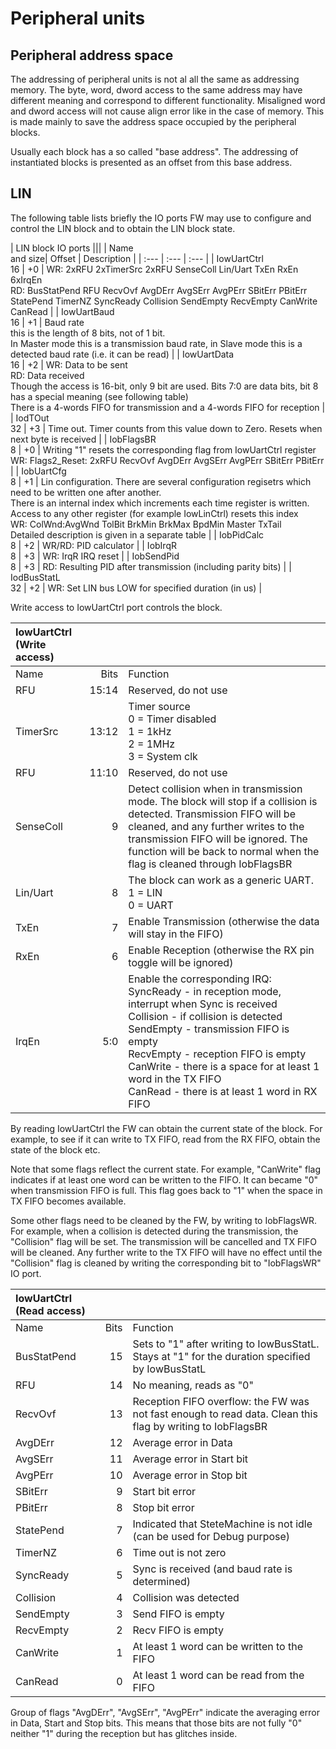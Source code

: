 # Peripheral units

## Peripheral address space

The addressing of peripheral units is not al all the same as addressing memory. 
The byte, word, dword access to the same address may have different meaning and correspond to different functionality. 
Misaligned word and dword access will not cause align error like in the case of memory.
This is made mainly to save the address space occupied by the peripheral blocks.

Usually each block has a so called "base address". The addressing of instantiated blocks is presented as an offset from this base address.

## LIN

The following table lists briefly the IO ports FW may use to configure and control the LIN block and to obtain the LIN block state.

| LIN block IO ports |||
| Name <br/> and size| Offset | Description |
| :--- | :--- | :--- |
| IowUartCtrl <br/> 16 | +0 | WR: 2xRFU 2xTimerSrc 2xRFU SenseColl Lin/Uart TxEn RxEn 6xIrqEn <br/> RD: BusStatPend RFU RecvOvf AvgDErr AvgSErr AvgPErr SBitErr PBitErr StatePend TimerNZ SyncReady Collision SendEmpty RecvEmpty CanWrite CanRead |
| IowUartBaud <br/> 16 | +1 | Baud rate <br/> this is the length of 8 bits, not of 1 bit. <br/> In Master mode this is a transmission baud rate, in Slave mode this is a detected baud rate (i.e. it can be read) |
| IowUartData <br/> 16 | +2 | WR: Data to be sent <br/> RD: Data received <br/> Though the access is 16-bit, only 9 bit are used. Bits 7:0 are data bits, bit 8 has a special meaning (see following table)  <br/> There is a 4-words FIFO for transmission and a 4-words FIFO for reception |
| IodTOut <br/> 32 | +3 | Time out. Timer counts from this value down to Zero. Resets when next byte is received |
| IobFlagsBR <br/> 8 | +0 | Writing "1" resets the corresponding flag from IowUartCtrl register <br/> WR: Flags2_Reset: 2xRFU RecvOvf AvgDErr AvgSErr AvgPErr SBitErr PBitErr |
| IobUartCfg <br/> 8 | +1 | Lin configuration. There are several configuration regisetrs which need to be written one after another. <br/> There is an internal index which increments each time register is written. Access to any other register (for example IowLinCtrl) resets this index <br/> WR: ColWnd:AvgWnd TolBit BrkMin BrkMax BpdMin Master TxTail <br/> Detailed description is given in a separate table |
| IobPidCalc <br/> 8 | +2 | WR/RD: PID calculator |
| IobIrqR <br/> 8 | +3 | WR: IrqR IRQ reset |
| IobSendPid <br/> 8 | +3 | RD: Resulting PID after transmission (including parity bits) |
| IodBusStatL <br/> 32 | +2 | WR: Set LIN bus LOW for specified duration (in us) |

Write access to IowUartCtrl port controls the block.

| IowUartCtrl (Write access) |||
| :--- | ---: | :--- |
| Name | Bits | Function |
| RFU | 15:14 | Reserved, do not use |
| TimerSrc | 13:12 | Timer source <br/> 0 = Timer disabled <br/> 1 = 1kHz <br/> 2 = 1MHz <br/> 3 = System clk |
| RFU | 11:10 | Reserved, do not use |
| SenseColl | 9 | Detect collision when in transmission mode. The block will stop if a collision is detected. Transmission FIFO will be cleaned, and any further writes to the transmission FIFO will be ignored. The function will be back to normal when the flag is cleaned through IobFlagsBR |
| Lin/Uart | 8 | The block can work as a generic UART. <br/> 1 = LIN <br/> 0 = UART |
| TxEn | 7 | Enable Transmission (otherwise the data will stay in the FIFO) |
| RxEn | 6 | Enable Reception (otherwise the RX pin toggle will be ignored) |
| IrqEn | 5:0 | Enable the corresponding IRQ: <br/> SyncReady - in reception mode, interrupt when Sync is received <br/> Collision - if collision is detected <br/> SendEmpty - transmission FIFO is empty <br/> RecvEmpty - reception FIFO is empty <br/> CanWrite - there is a space for at least 1 word in the TX FIFO <br/> CanRead - there is at least 1 word in RX FIFO |

By reading IowUartCtrl the FW can obtain the current state of the block. For example, to see if it can write to TX FIFO, read from the RX FIFO, obtain the state of the block etc.

Note that some flags reflect the current state. For example, "CanWrite" flag indicates if at least one word can be written to the FIFO. It can became "0" when transmission FIFO is full. This flag goes back to "1" when the space in TX FIFO becomes available.

Some other flags need to be cleaned by the FW, by writing to IobFlagsWR. For example, when a collision is detected during the transmission, the "Collision" flag will be set. The transmission will be cancelled and TX FIFO will be cleaned. Any further write to the TX FIFO will have no effect until the "Collision" flag is cleaned by writing the corresponding bit to "IobFlagsWR" IO port.

| IowUartCtrl (Read access) |||
| :--- | ---: | :--- |
| Name | Bits | Function |
| BusStatPend | 15 | Sets to "1" after writing to IowBusStatL. Stays at "1" for the duration specified by IowBusStatL |
| RFU | 14 | No meaning, reads as "0" |
| RecvOvf | 13 | Reception FIFO overflow: the FW was not fast enough to read data. Clean this flag by writing to IobFlagsBR |
| AvgDErr | 12 | Average error in Data |
| AvgSErr | 11 | Average error in Start bit |
| AvgPErr | 10 | Average error in Stop bit |
| SBitErr |  9 | Start bit error |
| PBitErr |  8 | Stop bit error |
| StatePend |  7 | Indicated that SteteMachine is not idle (can be used for Debug purpose) |
| TimerNZ |  6 | Time out is not zero |
| SyncReady | 5 | Sync is received (and baud rate is determined) |
| Collision | 4 | Collision was detected |
| SendEmpty | 3 | Send FIFO is empty |
| RecvEmpty | 2 | Recv FIFO is empty |
| CanWrite | 1 | At least 1 word can be written to the FIFO |
| CanRead | 0 | At least 1 word can be read from the FIFO |

Group of flags "AvgDErr", "AvgSErr", "AvgPErr" indicate the averaging error in Data, Start and Stop bits. This means that those bits are not fully "0" neither "1" during the reception but has glitches inside.

